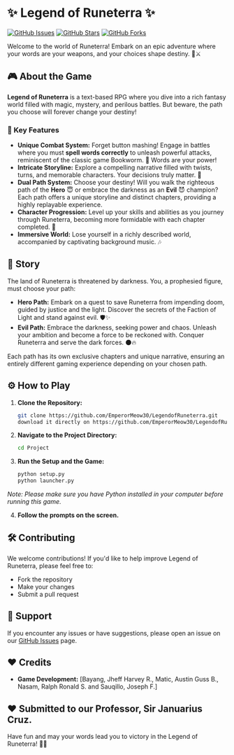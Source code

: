 # ✨ Legend of Runeterra ✨

[![GitHub Issues](https://img.shields.io/github/issues/EmperorMeow30/LegendofRuneterra)](https://github.com/EmperorMeow30/LegendofRuneterra/issues)
[![GitHub Stars](https://img.shields.io/github/stars/EmperorMeow30/LegendofRuneterra)](https://github.com/EmperorMeow30/LegendofRuneterra/stargazers)
[![GitHub Forks](https://img.shields.io/github/forks/EmperorMeow30/LegendofRuneterra)](https://github.com/EmperorMeow30/LegendofRuneterra/network/members)

Welcome to the world of Runeterra! Embark on an epic adventure where your words are your weapons, and your choices shape destiny. 📖⚔️

## 🎮 About the Game

**Legend of Runeterra** is a text-based RPG where you dive into a rich fantasy world filled with magic, mystery, and perilous battles. But beware, the path you choose will forever change your destiny!

### 🌟 Key Features

*   **Unique Combat System:** Forget button mashing! Engage in battles where you must **spell words correctly** to unleash powerful attacks, reminiscent of the classic game Bookworm. 🧠 Words are your power!
*   **Intricate Storyline:** Explore a compelling narrative filled with twists, turns, and memorable characters. Your decisions truly matter. 🤔
*   **Dual Path System:** Choose your destiny! Will you walk the righteous path of the **Hero** 😇 or embrace the darkness as an **Evil** 😈 champion? Each path offers a unique storyline and distinct chapters, providing a highly replayable experience.
*   **Character Progression:** Level up your skills and abilities as you journey through Runeterra, becoming more formidable with each chapter completed. 💪
*   **Immersive World:** Lose yourself in a richly described world, accompanied by captivating background music. 🎶

## 📜 Story

The land of Runeterra is threatened by darkness. You, a prophesied figure, must choose your path:

*   **Hero Path:**  Embark on a quest to save Runeterra from impending doom, guided by justice and the light.  Discover the secrets of the Faction of Light and stand against evil. 🛡️✨
*   **Evil Path:**  Embrace the darkness, seeking power and chaos.  Unleash your ambition and become a force to be reckoned with.  Conquer Runeterra and serve the dark forces. 🌑🔥

Each path has its own exclusive chapters and unique narrative, ensuring an entirely different gaming experience depending on your chosen path.

## ⚙️ How to Play

1.  **Clone the Repository:**
    ```bash
    git clone https://github.com/EmperorMeow30/LegendofRuneterra.git
    download it directly on https://github.com/EmperorMeow30/LegendofRuneterra/archive/refs/heads/master.zip
    ```
2.  **Navigate to the Project Directory:**
    ```bash
    cd Project
    ```
3.  **Run the Setup and the Game:**
    ```bash
    python setup.py 
    python launcher.py
    ```

   *Note: Please make sure you have Python installed in your computer before running this game.*

4.  **Follow the prompts on the screen.**

## 🛠️ Contributing

We welcome contributions! If you'd like to help improve Legend of Runeterra, please feel free to:

*   Fork the repository
*   Make your changes
*   Submit a pull request

## 🤝 Support

If you encounter any issues or have suggestions, please open an issue on our [GitHub Issues](https://github.com/EmperorMeow30/LegendofRuneterra/issues) page.

## ❤️ Credits

*   **Game Development:** [Bayang, Jheff Harvey R., Matic, Austin Guss B., Nasam, Ralph Ronald S. and Sauqillo, Joseph F.]

## ❤️ Submitted to our Professor, Sir Januarius Cruz.

Have fun and may your words lead you to victory in the Legend of Runeterra! 🌟🎉
